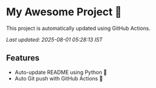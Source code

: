 # My Awesome Project 🚀

This project is automatically updated using GitHub Actions.

_Last updated: 2025-08-01 05:28:13 IST_

## Features
- Auto-update README using Python 🐍
- Auto Git push with GitHub Actions 🤖
